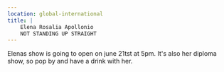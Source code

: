 ```yaml
---
location: global-international
title: |
    Elena Rosalia Apollonio
    NOT STANDING UP STRAIGHT
---
```


Elenas show is going to open on june 21tst at 5pm.
It's also her diploma show, so pop by and have  a drink with her.